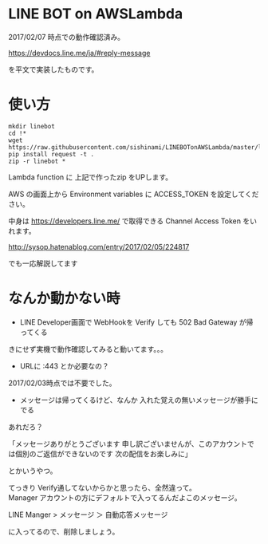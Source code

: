 # LINE BOT on AWSLambda

2017/02/07 時点での動作確認済み。

<https://devdocs.line.me/ja/#reply-message>

を平文で実装したものです。


# 使い方
```
mkdir linebot
cd !*
wget https://raw.githubusercontent.com/sishinami/LINEBOTonAWSLambda/master/lambda_function.py
pip install request -t .
zip -r linebot *
```

Lambda function に 上記で作ったzip をUPします。

AWS の画面上から
Environment variables に 
ACCESS_TOKEN 
を設定してください。

中身は
<https://developers.line.me/>
で取得できる Channel Access Token をいれます。

<http://sysop.hatenablog.com/entry/2017/02/05/224817>

でも一応解説してます

# なんか動かない時

* LINE Developer画面で WebHookを Verify しても 502 Bad Gateway が帰ってくる

きにせず実機で動作確認してみると動いてます。。。

* URLに :443 とか必要なの？

2017/02/03時点では不要でした。

* メッセージは帰ってくるけど、なんか 入れた覚えの無いメッセージが勝手にでる

あれだろ？ 

「メッセージありがとうございます 申し訳ございませんが、このアカウントでは個別のご返信ができないのです 次の配信をお楽しみに」

とかいうやつ。

てっきり Verify通してないからかと思ったら、全然違って。  
Manager アカウントの方にデフォルトで入ってるんだよこのメッセージ。  

LINE Manger > メッセージ ＞ 自動応答メッセージ

に入ってるので、削除しましょう。


